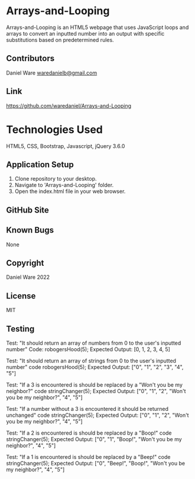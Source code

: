 # Arrays-and-Looping

Arrays-and-Looping is an HTML5 webpage that uses JavaScript loops and arrays to convert an inputted number into an output with specific substitutions based on predetermined rules.

## Contributors

Daniel Ware <waredanielb@gmail.com>

## Link

https://github.com/waredaniel/Arrays-and-Looping

# Technologies Used

HTML5, CSS, Bootstrap, Javascript, jQuery 3.6.0

## Application Setup

1. Clone repository to your desktop. 
2. Navigate to 'Arrays-and-Looping' folder. 
3. Open the index.html file in your web browser.

## GitHub Site



## Known Bugs

None

## Copyright

Daniel Ware 2022

## License

MIT

## Testing

Test: "It should return an array of numbers from 0 to the user's inputted number"
Code: robogersHood(5);
Expected Output: [0, 1, 2, 3, 4, 5]

Test: "It should return an array of strings from 0 to the user's inputted number"
code robogersHood(5);
Expected Output: ["0", "1", "2", "3", "4", "5"]

Test: "If a 3 is encountered is should be replaced by a  "Won't you be my neighbor?"
code stringChanger(5);
Expected Output: ["0", "1", "2", "Won't you be my neighbor?", "4", "5"]

Test: "If a number without a 3 is encountered it should be returned unchanged"
code stringChanger(5);
Expected Output: ["0", "1", "2", "Won't you be my neighbor?", "4", "5"]

Test: "If a 2 is encountered is should be replaced by a  "Boop!"
code stringChanger(5);
Expected Output: ["0", "1", "Boop!", "Won't you be my neighbor?", "4", "5"]

Test: "If a 1 is encountered is should be replaced by a  "Beep!"
code stringChanger(5);
Expected Output: ["0", "Beep!", "Boop!", "Won't you be my neighbor?", "4", "5"]